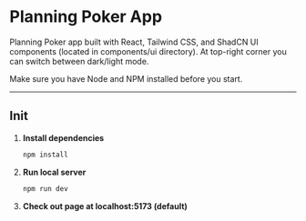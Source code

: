 # Planning Poker App

Planning Poker app built with React, Tailwind CSS, and ShadCN UI components (located in components/ui directory). At top-right corner you can switch between dark/light mode.

Make sure you have Node and NPM installed before you start.

---

## Init

1. **Install dependencies**

   ```bash
   npm install

   ```

2. **Run local server**
   ```bash
   npm run dev
   ```
3. **Check out page at localhost:5173 (default)**
